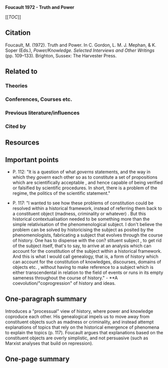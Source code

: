 **Foucault 1972 - Truth and Power**

[[_TOC_]]

## Citation
Foucault, M. (1972). Truth and Power. In C. Gordon, L. M. J. Mephan, & K. Soper (Eds.), *Power/Knowledge. Selected Interviews and Other Writings* (pp. 109–133). Brighton, Sussex: The Harvester Press.

## Related to

### Theories

### Conferences, Courses etc.

### Previous literature/influences

### Cited by

## Resources

## Important points
* P. 112: "It is a question of what *governs* statements, and the way in which they *govern* each other so as to constitute a set of propositions which are scientifically acceptable , and hence capable of being verified
or falsified by scientific procedures. In short, there is a problem of the regime, the politics of the scientific statement."

* P. 117: "I wanted to see how these problems of constitution could be resolved within a historical framework, instead of referring them back to a constituent object (madness, criminality or whatever) . But this historical contextualisation needed to be something more than the simple relativisation of the phenomenological subject. I don't believe the problem can be solved by historicising the subject as posited by the phenomenologists, fabricating a subject that evolves through the course of history. One has to dispense with the con? stituent subject , to get rid of the subject itself, that's to say, to arrive at an analysis which can account for the constitution of the subject within a historical framework. And this is what I would call genealogy, that is, a form of history which can account for the constitution of knowledges, discourses, domains of objects etc. , without having to make reference to a subject which is either transcendental in relation to the field of events or runs in its empty sameness throughout the course of history." - **A coevolution/"coprogression" of history and ideas.

## One-paragraph summary

Introduces a "processual" view of history, where power and knowledge coproduce each other. His genealogical impels us to move away from constituent objects such as madness or criminality, and instead attempt explanations of topics that rely on the historical emergence of phenomena to explain the topics (p. 117). Foucault argues that explanations based on the constituent objects are overly simplistic, and not persuasive (such as Marxist analyses that build on repression).

## One-page summary